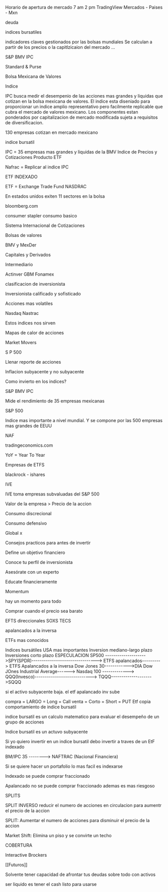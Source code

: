 Horario de apertura de mercado 7 am 2 pm
TradingView
Mercados - Paises - Mxn

deuda

indices bursatiles 

indicadores claves gestionados por las bolsas mundiales Se calculan a partir de los precios o la capitlzicaion del mercado ...

S&P BMV IPC


Standard & Purse 

Bolsa Mexicana de Valores

Indice  

IPC busca medir el desempenio de las acciones mas grandes y liquidas que cotizan en la bolsa mexicana de valores. El indice esta diseniado para proporcionar un indice amplio representativo pero facilmente replicable que cubra el mercado de valores mexicano. 
Los componentes estan ponderados por capitalizacion de mercado modificada sujeta a requisitos de diversificacion. 

130 empresas cotizan en mercado mexicano

indice bursatil 

IPC = 35 empresas mas grandes y liquidas de la BMV
Indice de Precios y Cotizaciones
Producto ETF 

Nafrac = Replicar al indice IPC

ETF INDEXADO

ETF = Exchange Trade Fund
NASDRAC 


En estados unidos exiten 11 sectores en la bolsa

bloomberg.com

consumer stapler consumo basico


Sistema Internacional de Cotizaciones

Bolsas de valores

BMV            y        MexDer

Capitales     y        Derivados

Intermediario

Actinver
GBM
Fonamex

clasificacion de  inversionista

Inversionista calificado y sofisticado

Acciones mas volatiles

Nasdaq
Nastrac 

Estos indices nos sirven 

Mapas de calor de acciones

Market Movers

S P 500

Llenar reporte de acciones

Inflacion subyacente y no subyacente

Como invierto en los indices? 

S&P BMV IPC 

Mide el rendimiento de 35 empresas mexicanas 

S&P 500

Indice mas importante a nivel mundial. Y se compone por las 500 empresas mas grandes de EEUU

NAF

tradingeconomics.com


YoY = Year To Year

Empresas de ETFS

blackrock - ishares

IVE

IVE toma empresas subvaluadas del S&P 500

Valor de la empresa > Precio de la accion

Consumo discrecional 

Consumo defensivo

Global x


Consejos practicos para antes de invertir 

Define un objetivo financiero 

Conoce tu perfil de inversionista

Asesórate con un experto

Educate financieramente

Momentum 

hay un momento para todo

Comprar cuando el precio sea barato

EFTS direccionales 
SOXS TECS

apalancados a la inversa


ETFs mas conocidos

Indices bursátiles USA mas importantes
						Inversion mediano-largo plazo             Inversiones corto plazo      ESPECULACION
SP500 -------------------->SPY(SPDR)-------------------------------->  ETFS apalancados---------> ETFS Apalancados a la inversa
Dow Jones 30------------>DIA Dow JOnes Industrial Average------>
Nasdaq 100 -------------> QQQ(Invesco)----------------------------> TQQQ-------------------->SQQQ

si el activo subyacente baja. el etf apalancado inv sube

compra = LARGO = Long = Call
venta = Corto = Short = PUT
Etf copia comportamiento de indice bursatil

indice bursatil es un calculo matematico para evaluar el desempeño de un grupo de acciones

Indice bursatil es un actuvo subyacente 

Si yo quiero invertir en un indice bursatil debo invertir a traves de un EtF indexado

BM/IPC 35 --------> NAFTRAC (Nacional Financiera)

Si se quiere hacer un portafolio lo mas facil es indexarse

Indexado se puede comprar fraccionado

Apalancado no se puede comprar fraccionado ademas es mas riesgoso

SPLITS

SPLIT INVERSO reducir el numero de acciones en circulacion para aumentr el precio de la accion 

SPLIT: Aumentar el numero de acciones para disminuir el precio  de la accion 

Market Shift: Elimina un piso y se convirte un techo

COBERTURA

Interactive Brockers

[[Futuros]]


Solvente tener capacidad de afrontar tus deudas sobre todo con activos

ser liquido es tener el cash listo para usarse